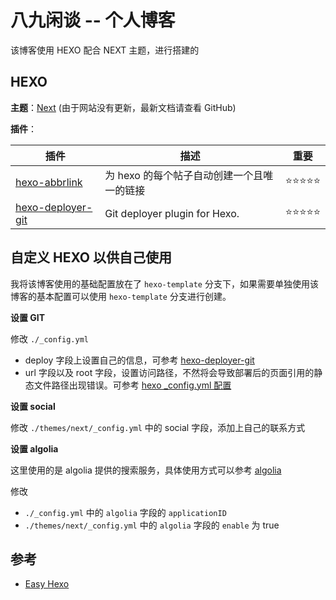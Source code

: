 # 八九闲谈 -- 个人博客

该博客使用 HEXO 配合 NEXT 主题，进行搭建的

## HEXO

**主题**：[Next](https://github.com/theme-next/hexo-theme-next) (由于网站没有更新，最新文档请查看 GitHub)

**插件**：

| 插件                                                             | 描述                                       | 重要                     |
| ---------------------------------------------------------------- | ------------------------------------------ | ------------------------ |
| [hexo-abbrlink](https://github.com/rozbo/hexo-abbrlink)          | 为 hexo 的每个帖子自动创建一个且唯一的链接 | ⭐️️️️⭐️⭐️️️️⭐️⭐️️️️ |
| [hexo-deployer-git](https://github.com/hexojs/hexo-deployer-git) | Git deployer plugin for Hexo.              | ⭐️️️️⭐️⭐️️️️⭐️⭐️️️️ |

## 自定义 HEXO 以供自己使用

我将该博客使用的基础配置放在了 `hexo-template` 分支下，如果需要单独使用该博客的基本配置可以使用 `hexo-template` 分支进行创建。

**设置 GIT**

修改 `./_config.yml`

-   deploy 字段上设置自己的信息，可参考 [hexo-deployer-git](https://github.com/hexojs/hexo-deployer-git)
-   url 字段以及 root 字段，设置访问路径，不然将会导致部署后的页面引用的静态文件路径出现错误。可参考 [hexo \_config.yml 配置](https://hexo.io/zh-cn/docs/configuration.html#%E7%BD%91%E5%9D%80)

**设置 social**

修改 `./themes/next/_config.yml` 中的 social 字段，添加上自己的联系方式

**设置 algolia**

这里使用的是 algolia 提供的搜索服务，具体使用方式可以参考 [algolia](https://github.com/theme-next/hexo-theme-next/blob/5067852e5f5ba4883064716b530c664ec0feeafc/docs/zh-CN/ALGOLIA-SEARCH.md)

修改

-   `./_config.yml` 中的 `algolia` 字段的 `applicationID`
-   `./themes/next/_config.yml` 中的 `algolia` 字段的 `enable` 为 true

## 参考

-   [Easy Hexo](https://easyhexo.com/)
